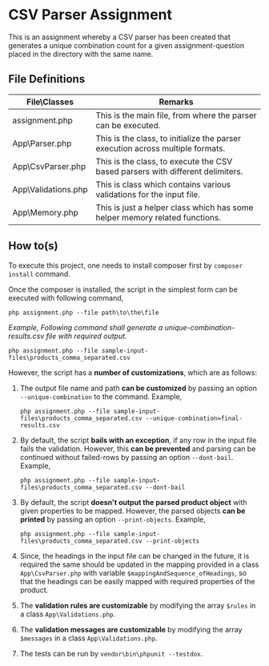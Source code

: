 # CSV Parser Assignment
This is an assignment whereby a CSV parser has been created that generates a unique combination count for a given assignment-question placed in the directory with the same name.

## File Definitions
| File\Classes   |      Remarks      |
|----------|-------------|
| assignment.php |  This is the main file, from where the parser can be executed. |
| App\Parser.php | This is the class, to initialize the parser execution across multiple formats. |
| App\CsvParser.php | This is the class, to execute the CSV based parsers with different delimiters. |
| App\Validations.php | This is class which contains various validations for the input file. |
| App\Memory.php | This is just a helper class which has some helper memory related functions. |

## How to(s)
To execute this project, one needs to install composer first by `composer install` command. 

Once the composer is installed, the script in the simplest form can be executed with following command,

`php assignment.php --file path\to\the\file`

*Example, Following command shall generate a unique-combination-results.csv file with required output.*

`php assignment.php --file sample-input-files\products_comma_separated.csv` 

However, the script has a **number of customizations**, which are as follows:

1. The output file name and path **can be customized** by passing an option `--unique-combination` to the command. Example,

    `php assignment.php --file sample-input-files\products_comma_separated.csv --unique-combination=final-results.csv`
2. By default, the script **bails with an exception**, if any row in the input file fails the validation. However, this **can be prevented** and parsing can be continued without failed-rows by passing an option `--dont-bail`. Example,

    `php assignment.php --file sample-input-files\products_comma_separated.csv --dont-bail`
3. By default, the script **doesn't output the parsed product object** with given properties to be mapped. However, the parsed objects **can be printed** by passing an option `--print-objects`. Example,

    `php assignment.php --file sample-input-files\products_comma_separated.csv --print-objects`
4. Since, the headings in the input file can be changed in the future, it is required the same should be updated in the mapping provided in a class `App\CsvParser.php` with variable `$mappingAndSequence_ofHeadings`, so that the headings can be easily mapped with required properties of the product.
5. The **validation rules are customizable** by modifying the array `$rules` in a class `App\Validations.php`.
6. The **validation messages are customizable** by modifying the array `$messages` in a class `App\Validations.php`.
7. The tests can be run by `vendor\bin\phpunit --testdox`.
